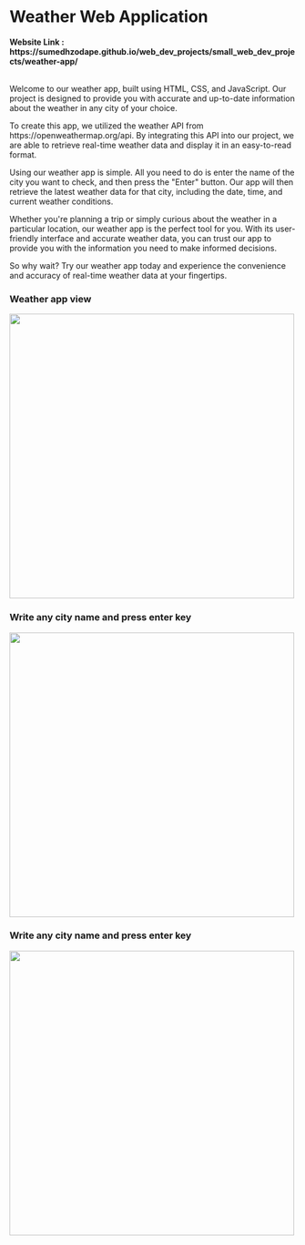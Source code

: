 <h1>Weather Web Application</h1>
<strong>Website Link : https://sumedhzodape.github.io/web_dev_projects/small_web_dev_projects/weather-app/</strong>
<br>
<br>

<p>Welcome to our weather app, built using HTML, CSS, and JavaScript. Our project is designed to provide you with accurate and up-to-date information about the weather in any city of your choice.<p>

<p>To create this app, we utilized the weather API from https://openweathermap.org/api. By integrating this API into our project, we are able to retrieve real-time weather data and display it in an easy-to-read format.<p>

<p>Using our weather app is simple. All you need to do is enter the name of the city you want to check, and then press the "Enter" button. Our app will then retrieve the latest weather data for that city, including the date, time, and current weather conditions.<p>

<p>Whether you're planning a trip or simply curious about the weather in a particular location, our weather app is the perfect tool for you. With its user-friendly interface and accurate weather data, you can trust our app to provide you with the information you need to make informed decisions.<p>

<p>So why wait? Try our weather app today and experience the convenience and accuracy of real-time weather data at your fingertips.</p>

<h3>Weather app view</h3>
<img src="https://sumedhzodape.github.io/web_dev_projects/small_web_dev_projects/weather-app//project-images/weather1.png" width="500px" height="auto" />

<h3>Write any city name and press enter key</h3>
<img src="https://sumedhzodape.github.io/web_dev_projects/small_web_dev_projects/weather-app//project-images/weather2.png" width="500px" height="auto" />

<h3>Write any city name and press enter key</h3>
<img src="https://sumedhzodape.github.io/web_dev_projects/small_web_dev_projects/weather-app//project-images/wether3.png" width="500px" height="auto" />
